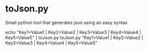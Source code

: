 # toJson.py

Small python tool that generates json using an easy syntax

echo "Key1=Value1 | Key2=Value2 | Key3=Value3 | Key4=Value4 | Key5=Value5" | toJson.py 
toJson.py "Key1=Value1 | Key2=Value2 | Key3=Value3 | Key4=Value4 | Key5=Value5" 
